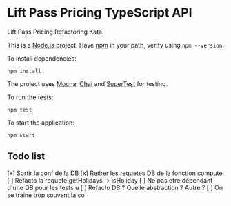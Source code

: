 # Lift Pass Pricing TypeScript API

Lift Pass Pricing Refactoring Kata.

This is a [Node.js](https://nodejs.org/en/) project. Have [npm](https://www.npmjs.com/) in your path, verify using `npm --version`.

To install dependencies:

    npm install

The project uses [Mocha](https://mochajs.org/), [Chai](https://www.chaijs.com/) and [SuperTest](https://github.com/visionmedia/supertest) for testing.

To run the tests:

    npm test

To start the application:

    npm start


## Todo list
[x] Sortir la conf de la DB
[x] Retirer les requetes DB de la fonction compute
[ ] Refacto la requete getHolidays -> isHoliday
[ ] Ne pas etre dépendant d'une DB pour les tests u
[ ] Refacto DB ? Quelle abstraction ? Autre ?
[ ] On se traine trop souvent la co
